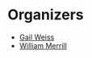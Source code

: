 # Organizers

* [Gail Weiss](https://sgailw.cswp.cs.technion.ac.il/)
* [William Merrill](https://lambdaviking.com/)

